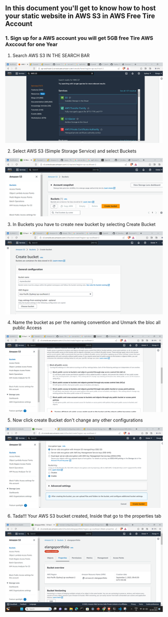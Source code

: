## In this document you'll get to know how to host your static website in AWS S3 in AWS Free Tire Account


### 1. Sign up for a AWS account you will get 5GB free Tire AWS Axccout for one Year

1. Search AWS S3 IN THE SEARCH BAR

![Alt text](image.png) 

2. Select AWS S3 (Simple Storage Service) and select Buckets

![Alt text](image-1.png)

3. In Buckets you have to create new bucket by selecting Create Bucket 

![Alt text](image-2.png)

4.  Name the bucket as per the naming convention and Unmark the bloc all public Access

![Alt text](image-3.png)

5. Now click create  Bucket don't change any other configurations

![Alt text](image-4.png)

6. Tada!!! Your AWS S3 bucket created, Inside that go to the properties tab

![Alt text](image-5.png)
